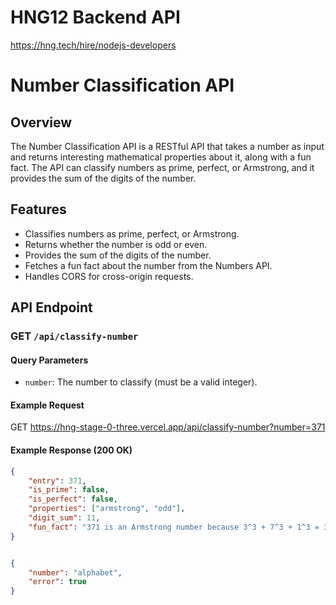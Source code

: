 # HNG12 Backend API

https://hng.tech/hire/nodejs-developers 

# Number Classification API

## Overview

The Number Classification API is a RESTful API that takes a number as input and returns interesting mathematical properties about it, along with a fun fact. The API can classify numbers as prime, perfect, or Armstrong, and it provides the sum of the digits of the number.

## Features

- Classifies numbers as prime, perfect, or Armstrong.
- Returns whether the number is odd or even.
- Provides the sum of the digits of the number.
- Fetches a fun fact about the number from the Numbers API.
- Handles CORS for cross-origin requests.

## API Endpoint

### GET `/api/classify-number`

#### Query Parameters

- `number`: The number to classify (must be a valid integer).

#### Example Request
GET https://hng-stage-0-three.vercel.app/api/classify-number?number=371


#### Example Response (200 OK)

```json
{
    "entry": 371,
    "is_prime": false,
    "is_perfect": false,
    "properties": ["armstrong", "odd"],
    "digit_sum": 11,
    "fun_fact": "371 is an Armstrong number because 3^3 + 7^3 + 1^3 = 371"
}


{
    "number": "alphabet",
    "error": true
}
